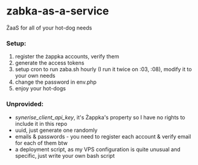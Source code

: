 # zabka-as-a-service
ŻaaS for all of your hot-dog needs

### Setup:
1. register the żappka accounts, verify them
2. generate the access tokens
3. setup cron to run zaba.sh hourly (I run it twice on :03, :08), modify it to your own needs
4. change the password in env.php
5. enjoy your hot-dogs

### Unprovided:
- *synerise_client_api_key*, it's Żappka's property so I have no rights to include it in this repo
- uuid, just generate one randomly
- emails & passwords - you need to register each account & verify email for each of them btw
- a deployment script, as my VPS configuration is quite unusual and specific, just write your own bash script
